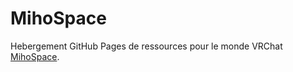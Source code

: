 # MihoSpace

Hebergement GitHub Pages de ressources pour le monde VRChat [MihoSpace](https://vrchat.com/home/launch?worldId=wrld_9ff04fff-1180-4fa3-a0a5-81fc05a3e385).
